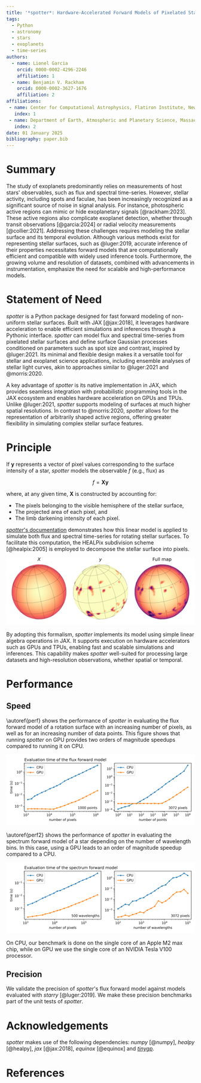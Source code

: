 ```yaml
---
title: '*spotter*: Hardware-Accelerated Forward Models of Pixelated Stars'
tags:
  - Python
  - astronomy
  - stars
  - exoplanets
  - time-series
authors:
  - name: Lionel Garcia
    orcid: 0000-0002-4296-2246
    affiliation: 1
  - name: Benjamin V. Rackham
    orcid: 0000-0002-3627-1676
    affiliation: 2
affiliations:
 - name: Center for Computational Astrophysics, Flatiron Institute, New York, NY, USA
   index: 1
 - name: Department of Earth, Atmospheric and Planetary Science, Massachusetts Institute of Technology, MA, USA
   index: 2
date: 01 January 2025
bibliography: paper.bib
---
```


# Summary

The study of exoplanets predominantly relies on measurements of host stars' observables, such as flux and spectral time-series. However, stellar activity, including spots and faculae, has been increasingly recognized as a significant source of noise in signal analysis. For instance, photospheric active regions can mimic or hide exoplanetary signals [@rackham:2023]. These active regions also complicate exoplanet detection, whether through transit observations [@garcia:2024] or radial velocity measurements [@collier:2021]. Addressing these challenges requires modeling the stellar surface and its temporal evolution. Although various methods exist for representing stellar surfaces, such as @luger:2019, accurate inference of their properties necessitates forward models that are computationally efficient and compatible with widely used inference tools. Furthermore, the growing volume and resolution of datasets, combined with advancements in instrumentation, emphasize the need for scalable and high-performance models.

# Statement of Need

*spotter* is a Python package designed for fast forward modeling of non-uniform stellar surfaces. Built with JAX [@jax:2018], it leverages hardware acceleration to enable efficient simulations and inferences through a Pythonic interface. *spotter* can model flux and spectral time-series from pixelated stellar surfaces and define surface Gaussian processes conditioned on parameters such as spot size and contrast, inspired by @luger:2021. Its minimal and flexible design makes it a versatile tool for stellar and exoplanet science applications, including ensemble analyses of stellar light curves, akin to approaches similar to @luger:2021 and @morris:2020.

A key advantage of *spotter* is its native implementation in JAX, which provides seamless integration with probabilistic programming tools in the JAX ecosystem and enables hardware acceleration on GPUs and TPUs. Unlike @luger:2021, *spotter* supports modeling of surfaces at much higher spatial resolutions. In contrast to @morris:2020, *spotter* allows for the representation of arbitrarily shaped active regions, offering greater flexibility in simulating complex stellar surface features.

# Principle

If $\mathbf{y}$ represents a vector of pixel values corresponding to the surface intensity of a star, *spotter* models the observable $f$ (e.g., flux) as

$$f = \mathbf{X} \mathbf{y}$$

where, at any given time, $\mathbf{X}$ is constructed by accounting for:

- The pixels belonging to the visible hemisphere of the stellar surface,
- The projected area of each pixel, and
- The limb darkening intensity of each pixel.

[*spotter*'s documentation](https://spotter.readthedocs.io/en/latest/) demonstrates how this linear model is applied to simulate both flux and spectral time-series for rotating stellar surfaces. To facilitate this computation, the HEALPix subdivision scheme [@healpix:2005] is employed to decompose the stellar surface into pixels.

![Example of a limb-darkened star whose surface has been drawn from a Gaussian Process representing Sun-like active latitudes. Left: design matrix of the map in orthographic projection. Center: Surface map of the star in the same projection. Right: Ortographic representation of the complete map.](figures/surface.png)

By adopting this formalism, *spotter* implements its model using simple linear algebra operations in JAX. It supports execution on hardware accelerators such as GPUs and TPUs, enabling fast and scalable simulations and inferences. This capability makes *spotter* well-suited for processing large datasets and high-resolution observations, whether spatial or temporal.

# Performance

## Speed

\autoref{perf} shows the performance of *spotter* in evaluating the flux forward model of a rotation surface with an increasing number of pixels, as well as for an increasing number of data points. This figure shows that running *spotter* on GPU provides two orders of magnitude speedups compared to running it on CPU.

![Flux forward model evaluation time on a single CPU and GPU. *Left*: evaluation time of a 1000-points rotation light curve versus the number of pixels used to represent the surface. *Right*: evaluation time of a 3072-pixels surface depending on the number of points in the time series. \label{perf}](figures/flux.png)

\autoref{perf2} shows the performance of *spotter* in evaluating the spectrum forward model of a star depending on the number of wavelength bins. In this case, using a GPU leads to an order of magnitude speedup compared to a CPU.

![Spectrum forward model evaluation time on a single CPU and GPU. *Left*: evaluation time of the spectrum of a surface with an increasing number of pixels (for 500 wavelength bins). *Right*: evaluation time of the spectrum of a 3072-pixels surface versus the number of wavelength bins. \label{perf2}](figures/spectrum.png)

On CPU, our benchmark is done on the single core of an Apple M2 max chip, while on GPU we use the single core of an NVIDIA Tesla V100 processor.

## Precision

We validate the precision of *spotter*'s flux forward model against models evaluated with *starry* [@luger:2019]. We make these precision benchmarks part of the unit tests of *spotter*.

# Acknowledgements

*spotter* makes use of the following dependencies: *numpy* [@numpy], *healpy* [@healpy], *jax* [@jax:2018], *equinox* [@equinox] and [*tinygp*](https://tinygp.readthedocs.io).


# References
